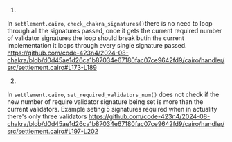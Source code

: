 1.
 In `settlement.cairo`, `check_chakra_signatures()`there is no need to loop through all the signatures passed, once it gets the current required number of validator signatures the loop should break butin the current implementation it loops through every single signature passed.
https://github.com/code-423n4/2024-08-chakra/blob/d0d45ae1d26ca1b87034e67180fac07ce9642fd9/cairo/handler/src/settlement.cairo#L173-L189

2. 
In `settlement.cairo`, `set_required_validators_num()` does not check if the new number of require validator signature being set is more than the current validators. Example seting 5 signatures required when in actuality there's only three validators 
https://github.com/code-423n4/2024-08-chakra/blob/d0d45ae1d26ca1b87034e67180fac07ce9642fd9/cairo/handler/src/settlement.cairo#L197-L202






